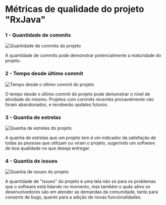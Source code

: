 # Métricas de qualidade do projeto "RxJava"

### 1 - Quantidade de commits
![Quantidade de commits do projeto](http://blob.firecast.com.br/blobs/RDMLGKNH_3077254/65c183c74896ff30018d024d.jpg)

A quantidade de commits pode demonstrar potencialmente a maturidade do projeto.

### 2 - Tempo desde último commit
![Tempo desde o último commit do projeto](http://blob.firecast.com.br/blobs/CEOLCLJM_3102254/65d3d59a8884b87600c4fc61.jpg)

O tempo desde o último commit do projeto pode demonstrar o nível de atividade do mesmo. Projetos com commits recentes provavelmente não foram abandonados, e receberão updates futuros.

### 3 - Quantia de estrelas
![Quantia de estrelas do projeto](http://blob.firecast.com.br/blobs/MVVNJTRI_3102258/65d3d6208884b87600c503a4.jpg)

A quantia de estrelas que um projeto tem é um indicador da satisfação de todas as pessoas que utilizam ou viram o projeto, sugerindo um software de boa qualidade no que deseja entregar.

### 4 - Quantia de issues
![Quantia de issues do projeto](http://blob.firecast.com.br/blobs/HAVDTHAF_3102286/65d3d8b78884b87600c532b9.jpg)

A quantidade de "issues" do projeto é uma tela não só para os problemas que o software está lidando no momento, mas também o quão ativo os desenvolvedores são em atender as demandas da comunidade, tanto para conserto de bugs, quanto para a adição de novas funcionalidades.
